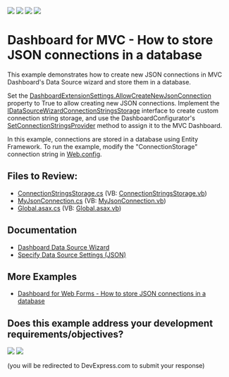 <!-- default badges list -->
![](https://img.shields.io/endpoint?url=https://codecentral.devexpress.com/api/v1/VersionRange/223395115/24.2.1%2B)
[![](https://img.shields.io/badge/Open_in_DevExpress_Support_Center-FF7200?style=flat-square&logo=DevExpress&logoColor=white)](https://supportcenter.devexpress.com/ticket/details/T835216)
[![](https://img.shields.io/badge/📖_How_to_use_DevExpress_Examples-e9f6fc?style=flat-square)](https://docs.devexpress.com/GeneralInformation/403183)
[![](https://img.shields.io/badge/💬_Leave_Feedback-feecdd?style=flat-square)](#does-this-example-address-your-development-requirementsobjectives)
<!-- default badges end -->
# Dashboard for MVC - How to store JSON connections in a database

This example demonstrates how to create new JSON connections in MVC Dashboard's Data Source wizard and store them in a database.

Set the [DashboardExtensionSettings.AllowCreateNewJsonConnection](https://docs.devexpress.com/Dashboard/DevExpress.DashboardWeb.Mvc.DashboardExtensionSettings.AllowCreateNewJsonConnection) property to True to allow creating new JSON connections. Implement the [IDataSourceWizardConnectionStringsStorage](https://docs.devexpress.com/Dashboard/DevExpress.DashboardWeb.IDataSourceWizardConnectionStringsStorage) interface to create custom connection string storage, and use the DashboardConfigurator's [SetConnectionStringsProvider](https://docs.devexpress.com/Dashboard/DevExpress.DashboardWeb.DashboardConfigurator.SetConnectionStringsProvider.overloads) method to assign it to the MVC Dashboard.

In this example, connections are stored in a database using Entity Framework. To run the example, modify the "ConnectionStorage" connection string in [Web.config](./CS/DXWebApplication26/Web.config#L18).

## Files to Review:

* [ConnectionStringsStorage.cs](./CS/DXWebApplication26/Storage/ConnectionStringsStorage.cs) (VB: [ConnectionStringsStorage.vb](./VB/DXWebApplication26/Storage/ConnectionStringsStorage.vb))
* [MyJsonConnection.cs](./CS/DXWebApplication26/Models/MyJsonConnection.cs) (VB: [MyJsonConnection.vb](./VB/DXWebApplication26/Models/MyJsonConnection.vb))
* [Global.asax.cs](./CS/DXWebApplication26/Global.asax.cs) (VB: [Global.asax.vb](./VB/DXWebApplication26/Global.asax.vb))

## Documentation

- [Dashboard Data Source Wizard](https://docs.devexpress.com/Dashboard/117680/web-dashboard/ui-elements-and-customization/dialogs-and-wizards/dashboard-data-source-wizard)
- [Specify Data Source Settings (JSON)](https://docs.devexpress.com/Dashboard/401401/web-dashboard/ui-elements-and-customization/dialogs-and-wizards/dashboard-data-source-wizard/specify-data-source-settings-json)

## More Examples

- [Dashboard for Web Forms - How to store JSON connections in a database](https://github.com/DevExpress-Examples/web-dashboard-how-to-store-json-connections-in-database)
<!-- feedback -->
## Does this example address your development requirements/objectives?

[<img src="https://www.devexpress.com/support/examples/i/yes-button.svg"/>](https://www.devexpress.com/support/examples/survey.xml?utm_source=github&utm_campaign=mvc-dashboard-how-to-store-connections-in-database&~~~was_helpful=yes) [<img src="https://www.devexpress.com/support/examples/i/no-button.svg"/>](https://www.devexpress.com/support/examples/survey.xml?utm_source=github&utm_campaign=mvc-dashboard-how-to-store-connections-in-database&~~~was_helpful=no)

(you will be redirected to DevExpress.com to submit your response)
<!-- feedback end -->

